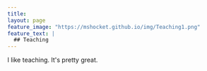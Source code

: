 ```yaml
---
title:
layout: page
feature_image: "https://mshocket.github.io/img/Teaching1.png"
feature_text: |
  ## Teaching
---
```


I like teaching. It's pretty great.